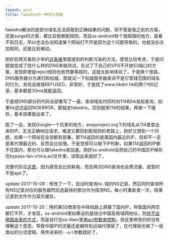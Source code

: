 ```yaml
---
layout: post
title: fakedns的一种优化思路
---
```


fakedns解决的是部分域名无法获取到正确结果的问题，但不管是我之前的方案，还是surge的方案，都比较依赖配规则，而且ss-android有个很局限的地方，是看不到日志，所以也没办法知道某个网站打不开是因为这个问题导致的，也就没办法加规则，还是比较被动。

刚好前两天看到少举的[这条推](https://twitter.com/chenshaoju/status/909633813940023296)里面提到的判断污染的方法，感觉比较考虑，于是问题就变成了找什么样的DNS来做测试，先试了下自己的VPS不开放53端口的方案，发现即使是reject规则也依然要等超时，这就太影响体验了，于是换个思路，DNS服务器分为递归和权威，那就试一下权威服务器查询不是它管辖范围的域名的行为，发现会报错REFUSED，非常好，于是找了www.hkdnr.hk的两个NS记录，基本都是30ms就能返回。

于是把DNS部分的代码全部重写了一遍，查询域名时同时向114和hk发起查询，如果hk这边返回NOERROR，那就走fakedns，否则就用114的结果，再做一下缓存，基本效果就出来了。

跑了一会，发现Google一个坑爹的地方，ampproject.org下的域名从114里查出来的IP，无法正确响应请求，难道又要回到配规则的老路上，刚好又想到一个问题，如果一个网站在全球都有部署，那114返回的是离国内最近的IP，但却不一定是离代理最近的，反而会比较慢。于是觉得可以做下IP判断，如果114返回的IP都不在国内，那也可以做fakedns来加速。刚好ss-android会把自己的中国区IP保存在bypass-lan-china.acl文件里，读取出来就好了。

完整代码见[这里](https://github.com/ayanamist/go-shadowsocks2/tree/fakedns2)，因为感觉会比较耗电，而且两次DNS查询也会费流量，就暂时不放apk了。

update 2017-10-09：修改了一下，启动时查询`hk.`域的NS记录，然后同时查询所有NS记录对应的服务器然后选最快的那台作为探测NS，每小时重新查一次，结果记录到文件作为容灾缓存。

update 2017-10-20：用的某SS商家在中转线路上屏蔽了国内IP，导致国内网页都打不开，才发现，ss-android里如果设的是绕过中国及局域网地址，则[并不会用路由表的方式](https://github.com/shadowsocks/shadowsocks-android/blob/e8b5953701830e17c135e7050dd103ef7af45c51/mobile/src/main/scala/com/github/shadowsocks/ShadowsocksVpnService.scala#L214)，而是自行在ss-libev里[用acl参数来控制](https://github.com/shadowsocks/shadowsocks-android/blob/e8b5953701830e17c135e7050dd103ef7af45c51/mobile/src/main/scala/com/github/shadowsocks/ShadowsocksVpnService.scala#L162)，但这里修改的却没有理解这个意思，导致中国IP的流量还是被转到远端代理层了，在代理层也做了一层类似的分流逻辑，用传进来的`--acl`参数就好了。
